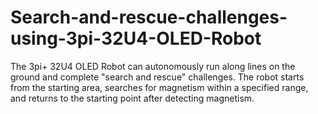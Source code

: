 # Search-and-rescue-challenges-using-3pi-32U4-OLED-Robot
The 3pi+ 32U4 OLED Robot can autonomously run along lines on the ground and complete "search and rescue" challenges. The robot starts from the starting area, searches for magnetism within a specified range, and returns to the starting point after detecting magnetism.
